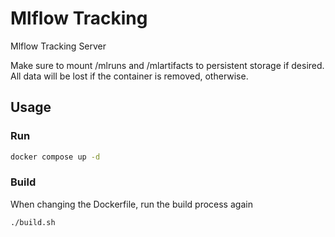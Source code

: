 # Mlflow Tracking
Mlflow Tracking Server

Make sure to mount /mlruns and /mlartifacts to persistent storage if desired. 
All data will be lost if the container is removed, otherwise.

## Usage
### Run
```bash
docker compose up -d
```

### Build
When changing the Dockerfile, run the build process again
```bash
./build.sh
```